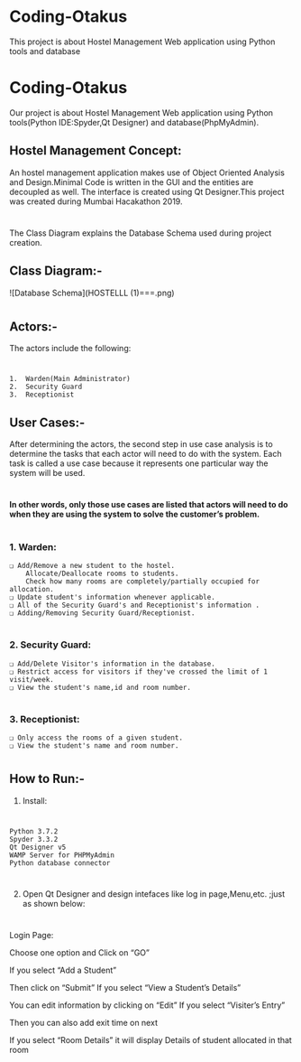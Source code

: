 # Coding-Otakus
This project is about Hostel Management Web application using Python tools and database
# Coding-Otakus
Our project is about Hostel Management Web application using Python tools(Python IDE:Spyder,Qt Designer) and database(PhpMyAdmin).

  ## Hostel Management Concept:
  An hostel management application makes use of Object Oriented Analysis and Design.Minimal Code is written in the GUI and the entities are   decoupled as well. The interface is created using Qt Designer.This project was created during Mumbai Hacakathon 2019.
  #
  The Class Diagram explains the Database Schema used during project creation.
  ## Class Diagram:-
   ![Database Schema](HOSTELLL (1)===.png)
   #
  ## Actors:-
  The actors include the following:
  #
    1.  Warden(Main Administrator)
    2.  Security Guard
    3.  Receptionist
  ## User Cases:-
  After determining the actors, the second step in use case analysis is to determine the tasks that each actor will need to do with the       system. Each task is called a use case because it represents one particular way the system will be used.
  #
  #### In other words, only those use cases are listed that actors will need to do when they are using the system to solve the customer’s         problem.
  #
  ### 1. Warden:
  	❏ Add/Remove a new student to the hostel.
        Allocate/Deallocate rooms to students.
        Check how many rooms are completely/partially occupied for allocation.
    ❏ Update student's information whenever applicable.
    ❏ All of the Security Guard's and Receptionist's information .
    ❏ Adding/Removing Security Guard/Receptionist.
  
   #
  ### 2. Security Guard:
    ❏ Add/Delete Visitor's information in the database.
    ❏ Restrict access for visitors if they've crossed the limit of 1 visit/week.
    ❏ View the student's name,id and room number.
    
 #
  ### 3. Receptionist:
    ❏ Only access the rooms of a given student.
    ❏ View the student's name and room number.
    
   #
 ## How to Run:-
    
1. Install:
#
    Python 3.7.2
    Spyder 3.3.2
    Qt Designer v5
    WAMP Server for PHPMyAdmin
    Python database connector
#
2. Open Qt Designer and design intefaces like log in page,Menu,etc. ;just as shown below:
#
Login Page:
 
Choose one option and Click on “GO”

If you select “Add a Student”
 
Then click on “Submit”
If you select “View a Student’s Details”
 
You can edit information by clicking on “Edit”
If you select “Visiter’s Entry”
 
Then you can also add exit time on next
 
If you select “Room Details” it will display  Details of student allocated in that room 
 
 

